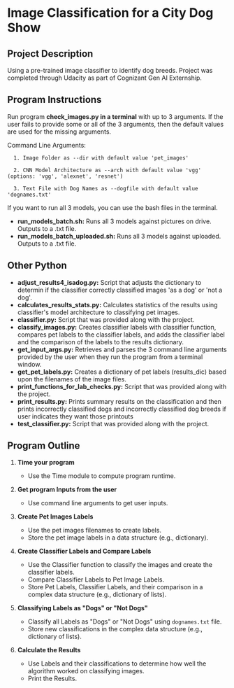 # Image Classification for a City Dog Show

## Project Description

Using a pre-trained image classifier to identify dog breeds. Project was completed through 
Udacity as part of Cognizant Gen AI Externship.

## Program Instructions

Run program **check_images.py in a terminal** with up to 3 arguments.
If the user fails to provide some or all of the 3 arguments, then the default 
values are used for the missing arguments. 

   Command Line Arguments:

      1. Image Folder as --dir with default value 'pet_images'

      2. CNN Model Architecture as --arch with default value 'vgg' (options: 'vgg', 'alexnet', 'resnet')

      3. Text File with Dog Names as --dogfile with default value 'dognames.txt'

If you want to run all 3 models, you can use the bash files in the terminal.
- **run_models_batch.sh:** Runs all 3 models against pictures on drive. Outputs to a .txt file.
- **run_models_batch_uploaded.sh:** Runs all 3 models against uploaded. Outputs to a .txt file.


## Other Python 

- **adjust_results4_isadog.py:** Script that adjusts the dictionary to determin if the classifier 
    correctly classified images 'as a dog' or 'not a dog'.
- **calculates_results_stats.py:** Calculates statistics of the results using classifier's model 
    architecture to classifying pet images.
- **classifier.py:** Script that was provided along with the project.
- **classify_images.py:** Creates classifier labels with classifier function, compares pet labels to 
    the classifier labels, and adds the classifier label and the comparison of 
    the labels to the results dictionary.
- **get_input_args.py:** Retrieves and parses the 3 command line arguments provided by the user when
    they run the program from a terminal window.
- **get_pet_labels.py:** Creates a dictionary of pet labels (results_dic) based upon the filenames 
    of the image files.
- **print_functions_for_lab_checks.py:** Script that was provided along with the project.
- **print_results.py:** Prints summary results on the classification and then prints incorrectly 
    classified dogs and incorrectly classified dog breeds if user indicates they want those printouts 
- **test_classifier.py:** Script that was provided along with the project.

## Program Outline

1. **Time your program**
   - Use the Time module to compute program runtime.

2. **Get program Inputs from the user**
   - Use command line arguments to get user inputs.

3. **Create Pet Images Labels**
   - Use the pet images filenames to create labels.
   - Store the pet image labels in a data structure (e.g., dictionary).

4. **Create Classifier Labels and Compare Labels**
   - Use the Classifier function to classify the images and create the classifier labels.
   - Compare Classifier Labels to Pet Image Labels.
   - Store Pet Labels, Classifier Labels, and their comparison in a complex data structure (e.g., dictionary of lists).

5. **Classifying Labels as "Dogs" or "Not Dogs"**
   - Classify all Labels as "Dogs" or "Not Dogs" using `dognames.txt` file.
   - Store new classifications in the complex data structure (e.g., dictionary of lists).

6. **Calculate the Results**
   - Use Labels and their classifications to determine how well the algorithm worked on classifying images.
   - Print the Results.



